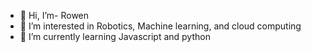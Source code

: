- 👋 Hi, I’m- Rowen
- 👀 I’m interested in Robotics, Machine learning, and cloud computing
- 🌱 I’m currently learning Javascript and python
